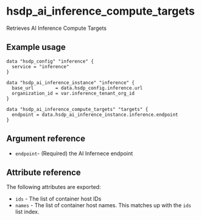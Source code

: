 # hsdp_ai_inference_compute_targets

Retrieves AI Inference Compute Targets

## Example usage

```hcl
data "hsdp_config" "inference" {
  service = "inference"
}

data "hsdp_ai_inference_instance" "inference" {
  base_url        = data.hsdp_config.inference.url
  organization_id = var.inference_tenant_org_id
}

data "hsdp_ai_inference_compute_targets" "targets" {
  endpoint = data.hsdp_ai_inference_instance.inference.endpoint
}
```

## Argument reference

* `endpoint`- (Required) the AI Infernece endpoint

## Attribute reference

The following attributes are exported:

* `ids` -  The list of container host IDs
* `names` - The list of container host names. This matches up with the `ids` list index.

